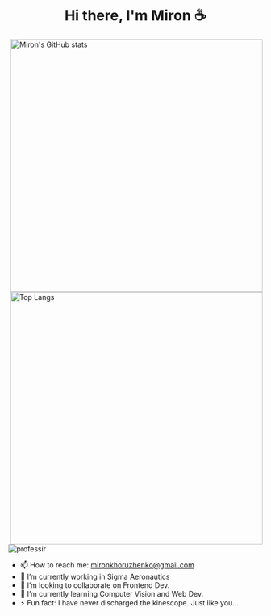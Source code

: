 
<h1 align="center"> Hi there, I'm Miron ☕️</h1>
<div align="left">
<a href="https://github.com/miron-khoruzhenko">
	<img alt="Miron's GitHub stats" align="right" width='500px' src="https://github-readme-stats-sigma-five.vercel.app/api?username=miron-khoruzhenko&show_icons=true&count_private=true&text_color=adbac7&title_color=539bf5&icon_color=986ee2&bg_color=22272e&hide_border=true&border_radius=6px&theme=tokyonight&card_width=400" />
</a>

<a href="https://github.com/miron-khoruzhenko/?tab=repositories">
	<img alt="Top Langs" align="right" width='500px' src="https://github-readme-stats-sigma-five.vercel.app/api/top-langs/?username=miron-khoruzhenko&layout=compact&langs_count=10&text_color=welcomeadbac7&title_color=539bf5&icon_color=986ee2&bg_color=22272e&hide_border=true&border_radius=6px&theme=tokyonight&card_width=340" />
</a>
<p align="left"> <img src="https://komarev.com/ghpvc/?username=miron-khoruzhenko&label=Profile%20views&color=blueviolet&style=flat" alt="professir" /> </p>
	
- 📫 How to reach me: mironkhoruzhenko@gmail.com
- 🔭 I’m currently working in Sigma Aeronautics
- 👯 I’m looking to collaborate on Frontend Dev.
- 🌱 I’m currently learning Computer Vision and Web Dev.
- ⚡ Fun fact: I have never discharged the kinescope. Just like you...
	
	

</div>

<!-- <a href="www.google.com">
<img src="https://img.shields.io/badge/Instagram-darkblue?style=flat-square&logo=Instagram&logoColor=default" href="www.google.com">
</a> -->
<!--
**miron-khoruzhenko/miron-khoruzhenko** is a ✨ _special_ ✨ repository because its `README.md` (this file) appears on your GitHub profile.

Here are some ideas to get you started:

- 🔭 I’m currently working on ...
- 🌱 I’m currently learning ...
- 👯 I’m looking to collaborate on ...
- 🤔 I’m looking for help with ...
- 💬 Ask me about ...
- 📫 How to reach me: ...
- 😄 Pronouns: ...
- ⚡ Fun fact: ...
☕️
-->
